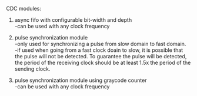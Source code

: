 CDC modules:  
1. async fifo with configurable bit-width and depth  
  -can be used with any clock frequency
     
3. pulse synchronization module  
  -only used for synchronizing a pulse from slow domain to fast domain.  
  -if used when going from a fast clock doain to slow, it is possible that the pulse will not be detected. To guarantee the pulse will be detected, the period of the receiving clock
  should be at least 1.5x the period of the sending clock.
  
5. pulse synchronization module using graycode counter  
  -can be used with any clock frequency  
